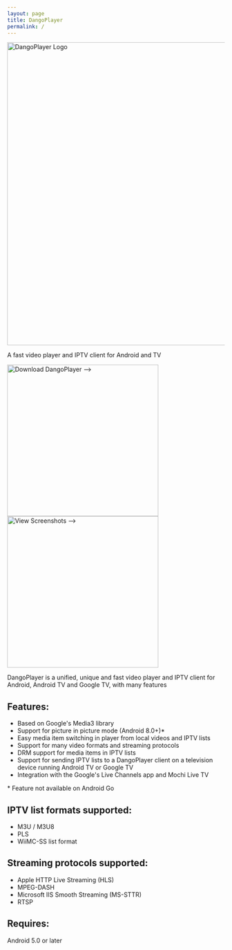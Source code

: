```yaml
---
layout: page
title: DangoPlayer 
permalink: /
---
```


<img alt='DangoPlayer Logo' width='700' src='https://bruno-chanrio.github.io/DangoPlayer/assets/img/DangoPlayerUni_Logo.png'/>

A fast video player and IPTV client for Android and TV

<a href="https://bruno-chanrio.github.io/DangoPlayer/getdango"><img alt='Download DangoPlayer -->' width='350' src='https://bruno-chanrio.github.io/DangoPlayer/assets/img/DangoBnr_Download.png'/></a>
<a href="https://bruno-chanrio.github.io/DangoPlayer/screenshots"><img alt='View Screenshots -->' width='350' src='https://bruno-chanrio.github.io/DangoPlayer/assets/img/DangoBnr_Screenshots.png'/></a>

DangoPlayer is a unified, unique and fast video player and IPTV client for Android, Android TV and Google TV, with many features

## Features:
- Based on Google's Media3 library
- Support for picture in picture mode (Android 8.0+)*
- Easy media item switching in player from local videos and IPTV lists
- Support for many video formats and streaming protocols
- DRM support for media items in IPTV lists
- Support for sending IPTV lists to a DangoPlayer client on a television device running Android TV or Google TV
- Integration with the Google's Live Channels app and Mochi Live TV

\* Feature not available on Android Go

## IPTV list formats supported:
- M3U / M3U8
- PLS
- WiiMC-SS list format

## Streaming protocols supported:
- Apple HTTP Live Streaming (HLS)
- MPEG-DASH
- Microsoft IIS Smooth Streaming (MS-STTR)
- RTSP

## Requires:
Android 5.0 or later
